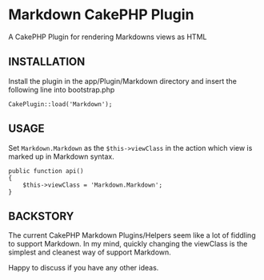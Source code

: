 Markdown CakePHP Plugin
=======================

A CakePHP Plugin for rendering Markdowns views as HTML

INSTALLATION
------------

Install the plugin in the app/Plugin/Markdown directory and insert the
following line into bootstrap.php

    CakePlugin::load('Markdown');

USAGE
-----

Set <code>Markdown.Markdown</code> as the <code>$this->viewClass</code> in
the action which view is marked up in Markdown syntax.

    public function api()
    {
        $this->viewClass = 'Markdown.Markdown';
    }

BACKSTORY
---------

The current CakePHP Markdown Plugins/Helpers seem like a lot of fiddling
to support Markdown. In my mind, quickly changing the viewClass is the
simplest and cleanest way of support Markdown.

Happy to discuss if you have any other ideas.
